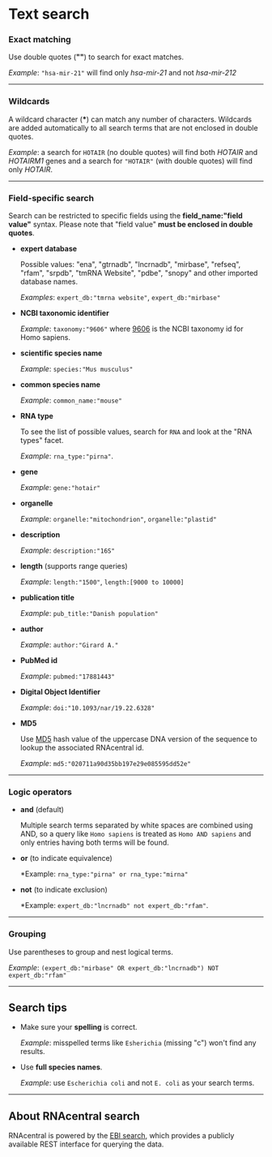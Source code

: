 
# <i class="fa fa-search"></i> Text search

### Exact matching <a style="cursor: pointer" id="exact-matching" ng-click="scrollTo('exact-matching')" name="exact-matching" class="text-muted smaller"><i class="fa fa-link"></i></a>

Use double quotes (**""**) to search for exact matches.

*Example*: `"hsa-mir-21"` will find only *hsa-mir-21* and not *hsa-mir-212*

---

### Wildcards <a style="cursor: pointer" id="wildcards" ng-click="scrollTo('wildcards')" name="wildcards" class="text-muted smaller"><i class="fa fa-link"></i></a>

A wildcard character (<strong>*</strong>) can match any number of characters. Wildcards are added automatically to all search terms that are not enclosed in double quotes.

*Example*: a search for `HOTAIR` (no double quotes) will find both *HOTAIR* and *HOTAIRM1* genes
and a search for `"HOTAIR"` (with double quotes) will find only *HOTAIR*.

---

### Field-specific search <a style="cursor: pointer" id="field-specific-search" ng-click="scrollTo('field-specific-search')" name="field-specific-search" class="text-muted smaller"><i class="fa fa-link"></i></a>

Search can be restricted to specific fields using the **field_name:"field value"** syntax.
Please note that "field value" **must be enclosed in double quotes**.

* **expert database**

	Possible values: "ena", "gtrnadb", "lncrnadb", "mirbase", "refseq", "rfam", "srpdb", "tmRNA Website", "pdbe", "snopy" and other imported database names.

	*Examples*: `expert_db:"tmrna website"`, `expert_db:"mirbase"`

* **NCBI taxonomic identifier**

	*Example*: `taxonomy:"9606"` where [9606](http://www.ncbi.nlm.nih.gov/Taxonomy/Browser/wwwtax.cgi?id=9606) is the NCBI taxonomy id for Homo sapiens.

* **scientific species name**

	*Example*: `species:"Mus musculus"`

* **common species name**

	*Example*: `common_name:"mouse"`

* **RNA type**

	To see the list of possible values, search for `RNA` and look at the "RNA types" facet.

	*Example*: `rna_type:"pirna"`.

* **gene**

	*Example*: `gene:"hotair"`

* **organelle**

	*Example*: `organelle:"mitochondrion"`, `organelle:"plastid"`

* **description**

	*Example*: `description:"16S"`

* **length** (supports range queries)

	*Example*: `length:"1500"`, `length:[9000 to 10000]`

* **publication title**

  *Example*: `pub_title:"Danish population"`

* **author**

	*Example*: `author:"Girard A."`

* **PubMed id**

	*Example*: `pubmed:"17881443"`

* **Digital Object Identifier**

	*Example*: `doi:"10.1093/nar/19.22.6328"`

* **MD5**

	Use [MD5](http://en.wikipedia.org/wiki/MD5) hash value of the uppercase DNA version of the sequence
	to lookup the associated RNAcentral id.

	*Example*: `md5:"020711a90d35bb197e29e085595dd52e"`

---

### Logic operators <a style="cursor: pointer" id="logic-operators" ng-click="scrollTo('logic-operators')" name="logic-operators" class="text-muted smaller"><i class="fa fa-link"></i></a>

* **and** (default)

	Multiple search terms separated by white spaces are combined using AND,
	so a query like `Homo sapiens` is treated as `Homo AND sapiens` and only entries having both terms will be found.

* **or** (to indicate equivalence)

	*Example: `rna_type:"pirna" or rna_type:"mirna"`

* **not** (to indicate exclusion)

	*Example: `expert_db:"lncrnadb" not expert_db:"rfam"`.

---

### Grouping <a style="cursor: pointer" id="grouping" ng-click="scrollTo('grouping')" name="grouping" class="text-muted smaller"><i class="fa fa-link"></i></a>

Use parentheses to group and nest logical terms.

*Example*: `(expert_db:"mirbase" OR expert_db:"lncrnadb") NOT expert_db:"rfam"`

---

## Search tips <a style="cursor: pointer" id="tips" ng-click="scrollTo('tips')" name="tips" class="text-muted smaller"><i class="fa fa-link"></i></a>

* Make sure your **spelling** is correct.

    *Example*: misspelled terms like `Esherichia` (missing "c") won't find any results.

* Use **full species names**.

    *Example*: use `Escherichia coli` and not `E. coli` as your search terms.

---

## About RNAcentral search <a style="cursor: pointer" id="ebi-search" ng-click="scrollTo('ebi-search')" name="ebi-search" class="text-muted smaller"><i class="fa fa-link"></i></a>

RNAcentral is powered by the [EBI search](http://www.ebi.ac.uk/ebisearch/),
which provides a publicly available REST interface for querying the data.
